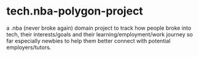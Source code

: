 # tech.nba-polygon-project
a .nba (never broke again) domain project to track how people broke into tech, their interests/goals and their learning/employment/work journey so far especially newbies to help them better connect with potential employers/tutors.
